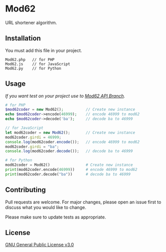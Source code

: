 # Mod62

URL shortener algorithm.

## Installation

You must add this file in your project.

```
Mod62.php   // for PHP
Mod62.js    // for JavaScript
Mod62.py    // for Python
```

## Usage

*If you want test on your project use to [Mod62 API Branch](https://github.com/muaz742/mod62/tree/mod62api).*

```php
# for PHP
$mod62coder = new Mod62();          // Create new instance
echo $mod62coder->encode(46999);    // encode 46999 to mod62
echo $mod62coder->decode('ba');     // decode ba to 46999
```

```javascript
// for JavaScript
let mod62coder = new Mod62();       // Create new instance
mod62coder.girdi = 46999;
console.log(mod62coder.encode());   // encode 46999 to mod62
mod62coder.girdi = "ba";
console.log(mod62coder.decode());   // decode ba to 46999
```

```python
# for Python
mod62coder = Mod62()                # Create new instance
print(mod62coder.encode(46999))     # encode 46999 to mod62
print(mod62coder.decode("ba"))      # decode ba to 46999
```

## Contributing
Pull requests are welcome. For major changes, please open an issue first to discuss what you would like to change.

Please make sure to update tests as appropriate.

## License
[GNU General Public License v3.0](https://choosealicense.com/licenses/gpl-3.0/)